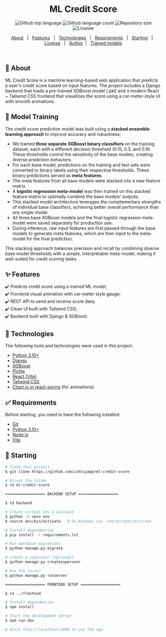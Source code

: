 <h1 align="center">ML Credit Score</h1>

<p align="center">
  <img alt="Github top language" src="https://img.shields.io/github/languages/top/ishtiyaqe/ml-credit-score?color=56BEB8">
  <img alt="Github language count" src="https://img.shields.io/github/languages/count/ishtiyaqe/ml-credit-score?color=56BEB8">
  <img alt="Repository size" src="https://img.shields.io/github/repo-size/ishtiyaqe/ml-credit-score?color=56BEB8">
  <img alt="License" src="https://img.shields.io/github/license/ishtiyaqe/ml-credit-score?color=56BEB8">
</p>

<p align="center">
  <a href="#dart-about">About</a> &#xa0; | &#xa0; 
  <a href="#sparkles-features">Features</a> &#xa0; | &#xa0;
  <a href="#rocket-technologies">Technologies</a> &#xa0; | &#xa0;
  <a href="#white_check_mark-requirements">Requirements</a> &#xa0; | &#xa0;
  <a href="#checkered_flag-starting">Starting</a> &#xa0; | &#xa0;
  <a href="#memo-license">License</a> &#xa0; | &#xa0;
  <a href="https://github.com/ishtiyaqe" target="_blank">Author</a>&#xa0; | &#xa0;
  <a href="https://drive.google.com/drive/folders/1e7q97rGTdrpBEsPasbZdhn_7hV7IuJpI?usp=sharing" target="_blank">Trained models</a>
</p>

<br>

## :dart: About ##

ML Credit Score is a machine learning-based web application that predicts a user's credit score based on input features. The project includes a Django backend that loads a pre-trained XGBoost model (.pkl) and a modern React + Tailwind CSS frontend that visualizes the score using a car-meter-style UI with smooth animations.

<h2>🧠 Model Training</h2>

<p>The credit score prediction model was built using a <strong>stacked ensemble learning approach</strong> to improve accuracy and robustness:</p>

<ul>
  <li>We trained <strong>three separate XGBoost binary classifiers</strong> on the training dataset, each with a different decision threshold (0.15, 0.3, and 0.9). These thresholds control the sensitivity of the base models, creating diverse prediction behaviors.</li>
  <li>For each base model, predictions on the training and test sets were converted to binary labels using their respective thresholds. These binary predictions served as <strong>meta features</strong>.</li>
  <li>The meta features from all base models were stacked into a new feature matrix.</li>
  <li>A <strong>logistic regression meta-model</strong> was then trained on this stacked feature matrix to optimally combine the base models’ outputs.</li>
  <li>This stacked model architecture leverages the complementary strengths of individual base classifiers, achieving better overall performance than any single model.</li>
  <li>All three base XGBoost models and the final logistic regression meta-model were saved separately for production use.</li>
  <li>During inference, raw input features are first passed through the base models to generate meta features, which are then input to the meta-model for the final prediction.</li>
</ul>

<p>This stacking approach balances precision and recall by combining diverse base model thresholds with a simple, interpretable meta-model, making it well-suited for credit scoring tasks.</p>

## :sparkles: Features ##

:heavy_check_mark: Predicts credit score using a trained ML model;\
:heavy_check_mark: Frontend visual animation with car-meter style gauge;\
:heavy_check_mark: REST API to send and receive score data;\
:heavy_check_mark: Clean UI built with Tailwind CSS;\
:heavy_check_mark: Backend built with Django & XGBoost.

## :rocket: Technologies ##

The following tools and technologies were used in this project:

- [Python 3.10+](https://www.python.org/)
- [Django](https://www.djangoproject.com/)
- [XGBoost](https://xgboost.readthedocs.io/)
- [Pickle](https://docs.python.org/3/library/pickle.html)
- [React (Vite)](https://vitejs.dev/)
- [Tailwind CSS](https://tailwindcss.com/)
- [Chart.js or react-spring](https://www.react-spring.dev/) (for animations)

## :white_check_mark: Requirements ##

Before starting, you need to have the following installed:

- [Git](https://git-scm.com)
- [Python 3.10+](https://www.python.org/)
- [Node.js](https://nodejs.org/)
- [Vite](https://vitejs.dev/)

## :checkered_flag: Starting ##

```bash
# Clone this project
$ git clone https://github.com/ishtiyaqe/ml-credit-score

# Access the folder
$ cd ml-credit-score

================== BACKEND SETUP ==================

$ cd backend

# Create virtual env & activate
$ python -m venv env
$ source env/bin/activate   # On Windows use `env\Scripts\activate`

# Install dependencies
$ pip install -r requirements.txt

# Run database migrations
$ python manage.py migrate

# Create a superuser (optional)
$ python manage.py createsuperuser

# Run the server
$ python manage.py runserver

================== FRONTEND SETUP ==================

$ cd ../frontend

# Install dependencies
$ npm install

# Start the development server
$ npm run dev

# Visit http://localhost:3000 to use the app

